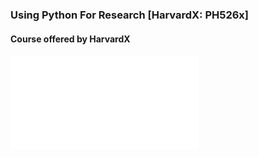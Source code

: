 ### Using Python For Research [HarvardX: PH526x]
#### Course offered by HarvardX

![certificate](HarvardX_PH526x_Certificate_Milad_Farazian.pdf)
